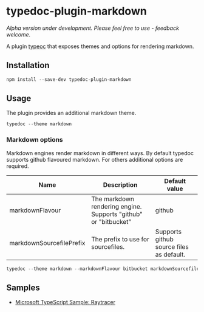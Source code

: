 # typedoc-plugin-markdown

*Alpha version under development. Please feel free to use - feedback welcome.*

A plugin [typeoc](https://github.com/TypeStrong/typedoc) that exposes themes and options for rendering markdown.

## Installation
```javascript
npm install --save-dev typedoc-plugin-markdown
```

## Usage

The plugin provides an additional markdown theme.

```javascript
typedoc --theme markdown
```

### Markdown options

Markdown engines render markdown in different ways. By default typedoc supports github flavoured markdown. For others additional options are required.


| Name      | Description | Default value               
| --------- | ----------- | ----
markdownFlavour | The markdown rendering engine. Supports "github" or "bitbucket" | github
markdownSourcefilePrefix | The prefix to use for sourcefiles. | Supports github source files as default.

```javascript
typedoc --theme markdown --markdownFlavour bitbucket markdownSourcefilePrefix 'https://bitbucket.org/owner/repository_name/src/master/src/'
```
 
 ## Samples

* [Microsoft TypeScript Sample: Raytracer](samples/raytracer/index.md)


 




